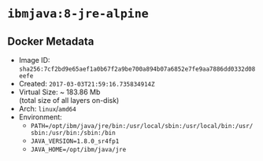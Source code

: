 # `ibmjava:8-jre-alpine`

## Docker Metadata

- Image ID: `sha256:7cf2bd9e65aef1a0b67f2a9be700a894b07a6852e7fe9aa7886dd0332d08eefe`
- Created: `2017-03-03T21:59:16.735834914Z`
- Virtual Size: ~ 183.86 Mb  
  (total size of all layers on-disk)
- Arch: `linux`/`amd64`
- Environment:
  - `PATH=/opt/ibm/java/jre/bin:/usr/local/sbin:/usr/local/bin:/usr/sbin:/usr/bin:/sbin:/bin`
  - `JAVA_VERSION=1.8.0_sr4fp1`
  - `JAVA_HOME=/opt/ibm/java/jre`
